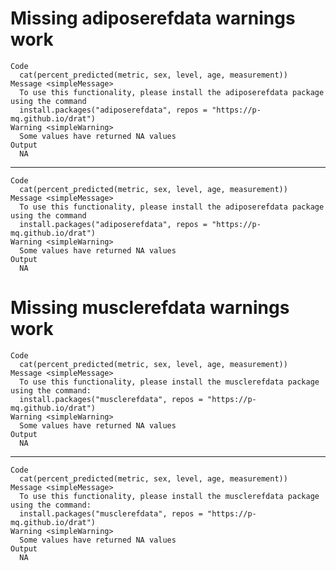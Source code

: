 # Missing adiposerefdata warnings work

    Code
      cat(percent_predicted(metric, sex, level, age, measurement))
    Message <simpleMessage>
      To use this functionality, please install the adiposerefdata package using the command
      install.packages("adiposerefdata", repos = "https://p-mq.github.io/drat")
    Warning <simpleWarning>
      Some values have returned NA values
    Output
      NA

---

    Code
      cat(percent_predicted(metric, sex, level, age, measurement))
    Message <simpleMessage>
      To use this functionality, please install the adiposerefdata package using the command
      install.packages("adiposerefdata", repos = "https://p-mq.github.io/drat")
    Warning <simpleWarning>
      Some values have returned NA values
    Output
      NA

# Missing musclerefdata warnings work

    Code
      cat(percent_predicted(metric, sex, level, age, measurement))
    Message <simpleMessage>
      To use this functionality, please install the musclerefdata package using the command:
      install.packages("musclerefdata", repos = "https://p-mq.github.io/drat")
    Warning <simpleWarning>
      Some values have returned NA values
    Output
      NA

---

    Code
      cat(percent_predicted(metric, sex, level, age, measurement))
    Message <simpleMessage>
      To use this functionality, please install the musclerefdata package using the command:
      install.packages("musclerefdata", repos = "https://p-mq.github.io/drat")
    Warning <simpleWarning>
      Some values have returned NA values
    Output
      NA

